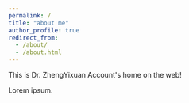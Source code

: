 ```yaml
---
permalink: /
title: "about me"
author_profile: true
redirect_from: 
  - /about/
  - /about.html
---
```


This is Dr. ZhengYixuan Account's home on the web!

Lorem ipsum.
